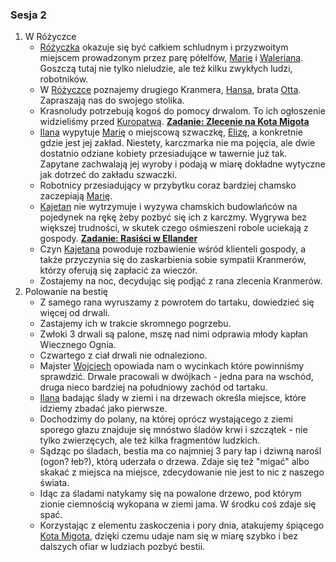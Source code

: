 ### Sesja 2
1. W Różyczce
    * [Różyczka](#l_rozyczka) okazuje się być całkiem schludnym i przyzwoitym miejscem prowadzonym przez parę półelfów, [Marię](#p_maria) i [Waleriana](#p_walerian). Goszczą tutaj nie tylko nieludzie, ale też kilku zwykłych ludzi, robotników.
    * W [Różyczce](#l_rozyczka) poznajemy drugiego Kranmera, [Hansa](#p_hans_kranmer), brata [Otta](#p_otto_kranmer). Zapraszają nas do swojego stolika.
    * Krasnoludy potrzebują kogoś do pomocy drwalom. To ich ogłoszenie widzieliśmy przed [Kuropatwą](#l_kuropatwa). **[Zadanie: Zlecenie na Kota Migota](#z_q1)**
    * [Ilana](#g_ilana) wypytuje [Marię](#p_maria) o miejscową szwaczkę, [Elizę](#p_eliza), a konkretnie gdzie jest jej zakład. Niestety, karczmarka nie ma pojęcia, ale dwie dostatnio odziane kobiety przesiadujące w tawernie już tak. Zapytane zachwalają jej wyroby i podają w miarę dokładne wytyczne jak dotrzeć do zakładu szwaczki.
    * Robotnicy przesiadujący w przybytku coraz bardziej chamsko zaczepiają [Marię](#p_maria).
    * [Kajetan](#g_kajetan) nie wytrzymuje i wyzywa chamskich budowlańców na pojedynek na rękę żeby pozbyć się ich z karczmy. Wygrywa bez większej trudności, w skutek czego ośmieszeni robole uciekają z gospody. **[Zadanie: Rasiści w Ellander](#z_q2)**
    * Czyn [Kajetana](#g_kajetan) powoduje rozbawienie wśród klienteli gospody, a także przyczynia się do zaskarbienia sobie sympatii Kranmerów, którzy oferują się zapłacić za wieczór.
    * Zostajemy na noc, decydując się podjąć z rana zlecenia Kranmerów.
2. Polowanie na bestię
    * Z samego rana wyruszamy z powrotem do tartaku, dowiedzieć się więcej od drwali.
    * Zastajemy ich w trakcie skromnego pogrzebu.
    * Zwłoki 3 drwali są palone, mszę nad nimi odprawia młody kapłan Wiecznego Ognia.
    * Czwartego z ciał drwali nie odnaleziono.
    * Majster [Wojciech](#p_wojciech) opowiada nam o wycinkach które powinniśmy sprawdzić. Drwale pracowali w dwójkach - jedna para na wschód, druga nieco bardziej na południowy zachód od tartaku.
    * [Ilana](#g_ilana) badając ślady w ziemi i na drzewach określa miejsce, które idziemy zbadać jako pierwsze.
    * Dochodzimy do polany, na której oprócz wystającego z ziemi sporego głazu znajduje się mnóstwo śladów krwi i szczątek - nie tylko zwierzęcych, ale też kilka fragmentów ludzkich.
    * Sądząc po śladach, bestia ma co najmniej 3 pary łap i dziwną narośl (ogon? łeb?), którą uderzała o drzewa. Zdaje się też "migać" albo skakać z miejsca na miejsce, zdecydowanie nie jest to nic z naszego świata.
    * Idąc za śladami natykamy się na powalone drzewo, pod którym zionie ciemnością wykopana w ziemi jama. W środku coś zdaje się spać.
    * Korzystając z elementu zaskoczenia i pory dnia, atakujemy śpiącego [Kota Migota](#b_migot), dzięki czemu udaje nam się w miarę szybko i bez dalszych ofiar w ludziach pozbyć bestii.